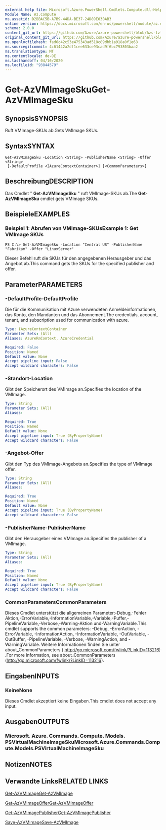 ```yaml
---
external help file: Microsoft.Azure.PowerShell.Cmdlets.Compute.dll-Help-Help.xml
Module Name: Az.Compute
ms.assetid: D2BBAC5B-A7B9-44DA-BE37-24D89E03BAB3
online version: https://docs.microsoft.com/en-us/powershell/module/az.compute/get-azvmimagesku
schema: 2.0.0
content_git_url: https://github.com/Azure/azure-powershell/blob/Azs-tzl/src/Compute/Compute/help/Get-AzVMImageSku.md
original_content_git_url: https://github.com/Azure/azure-powershell/blob/Azs-tzl/src/Compute/Compute/help/Get-AzVMImageSku.md
ms.openlocfilehash: fad6c42c53e475343ad518c89dbb1a918a0f1e68
ms.sourcegitcommit: 4c61442a2df1cee633ce93cad9f6bc793803baa2
ms.translationtype: MT
ms.contentlocale: de-DE
ms.lasthandoff: 04/16/2020
ms.locfileid: "93844579"
---
```

# <span data-ttu-id="ccdc7-101">Get-AzVMImageSku</span><span class="sxs-lookup"><span data-stu-id="ccdc7-101">Get-AzVMImageSku</span></span>

## <span data-ttu-id="ccdc7-102">Synopsis</span><span class="sxs-lookup"><span data-stu-id="ccdc7-102">SYNOPSIS</span></span>
<span data-ttu-id="ccdc7-103">Ruft VMImage-SKUs ab.</span><span class="sxs-lookup"><span data-stu-id="ccdc7-103">Gets VMImage SKUs.</span></span>

## <span data-ttu-id="ccdc7-104">Syntax</span><span class="sxs-lookup"><span data-stu-id="ccdc7-104">SYNTAX</span></span>

```
Get-AzVMImageSku -Location <String> -PublisherName <String> -Offer <String>
 [-DefaultProfile <IAzureContextContainer>] [<CommonParameters>]
```

## <span data-ttu-id="ccdc7-105">Beschreibung</span><span class="sxs-lookup"><span data-stu-id="ccdc7-105">DESCRIPTION</span></span>
<span data-ttu-id="ccdc7-106">Das Cmdlet " **Get-AzVMImageSku** " ruft VMImage-SKUs ab.</span><span class="sxs-lookup"><span data-stu-id="ccdc7-106">The **Get-AzVMImageSku** cmdlet gets VMImage SKUs.</span></span>

## <span data-ttu-id="ccdc7-107">Beispiele</span><span class="sxs-lookup"><span data-stu-id="ccdc7-107">EXAMPLES</span></span>

### <span data-ttu-id="ccdc7-108">Beispiel 1: Abrufen von VMImage-SKUs</span><span class="sxs-lookup"><span data-stu-id="ccdc7-108">Example 1: Get VMImage SKUs</span></span>
```
PS C:\> Get-AzVMImageSku -Location "Central US" -PublisherName "Fabrikam" -Offer "LinuxServer"
```

<span data-ttu-id="ccdc7-109">Dieser Befehl ruft die SKUs für den angegebenen Herausgeber und das Angebot ab.</span><span class="sxs-lookup"><span data-stu-id="ccdc7-109">This command gets the SKUs for the specified publisher and offer.</span></span>

## <span data-ttu-id="ccdc7-110">Parameter</span><span class="sxs-lookup"><span data-stu-id="ccdc7-110">PARAMETERS</span></span>

### <span data-ttu-id="ccdc7-111">-DefaultProfile</span><span class="sxs-lookup"><span data-stu-id="ccdc7-111">-DefaultProfile</span></span>
<span data-ttu-id="ccdc7-112">Die für die Kommunikation mit Azure verwendeten Anmeldeinformationen, das Konto, den Mandanten und das Abonnement.</span><span class="sxs-lookup"><span data-stu-id="ccdc7-112">The credentials, account, tenant, and subscription used for communication with azure.</span></span>

```yaml
Type: IAzureContextContainer
Parameter Sets: (All)
Aliases: AzureRmContext, AzureCredential

Required: False
Position: Named
Default value: None
Accept pipeline input: False
Accept wildcard characters: False
```

### <span data-ttu-id="ccdc7-113">-Standort</span><span class="sxs-lookup"><span data-stu-id="ccdc7-113">-Location</span></span>
<span data-ttu-id="ccdc7-114">Gibt den Speicherort des VMImage an.</span><span class="sxs-lookup"><span data-stu-id="ccdc7-114">Specifies the location of the VMImage.</span></span>

```yaml
Type: String
Parameter Sets: (All)
Aliases: 

Required: True
Position: Named
Default value: None
Accept pipeline input: True (ByPropertyName)
Accept wildcard characters: False
```

### <span data-ttu-id="ccdc7-115">-Angebot</span><span class="sxs-lookup"><span data-stu-id="ccdc7-115">-Offer</span></span>
<span data-ttu-id="ccdc7-116">Gibt den Typ des VMImage-Angebots an.</span><span class="sxs-lookup"><span data-stu-id="ccdc7-116">Specifies the type of VMImage offer.</span></span>

```yaml
Type: String
Parameter Sets: (All)
Aliases: 

Required: True
Position: Named
Default value: None
Accept pipeline input: True (ByPropertyName)
Accept wildcard characters: False
```

### <span data-ttu-id="ccdc7-117">-PublisherName</span><span class="sxs-lookup"><span data-stu-id="ccdc7-117">-PublisherName</span></span>
<span data-ttu-id="ccdc7-118">Gibt den Herausgeber eines VMImage an.</span><span class="sxs-lookup"><span data-stu-id="ccdc7-118">Specifies the publisher of a VMImage.</span></span>

```yaml
Type: String
Parameter Sets: (All)
Aliases: 

Required: True
Position: Named
Default value: None
Accept pipeline input: True (ByPropertyName)
Accept wildcard characters: False
```

### <span data-ttu-id="ccdc7-119">CommonParameters</span><span class="sxs-lookup"><span data-stu-id="ccdc7-119">CommonParameters</span></span>
<span data-ttu-id="ccdc7-120">Dieses Cmdlet unterstützt die allgemeinen Parameter:-Debug,-Fehler Aktion,-ErrorVariable,-InformationVariable,-Variable,-Puffer,-PipelineVariable,-Verbose,-Warning-Aktion und-WarningVariable.</span><span class="sxs-lookup"><span data-stu-id="ccdc7-120">This cmdlet supports the common parameters: -Debug, -ErrorAction, -ErrorVariable, -InformationAction, -InformationVariable, -OutVariable, -OutBuffer, -PipelineVariable, -Verbose, -WarningAction, and -WarningVariable.</span></span> <span data-ttu-id="ccdc7-121">Weitere Informationen finden Sie unter about_CommonParameters ( http://go.microsoft.com/fwlink/?LinkID=113216) .</span><span class="sxs-lookup"><span data-stu-id="ccdc7-121">For more information, see about_CommonParameters (http://go.microsoft.com/fwlink/?LinkID=113216).</span></span>

## <span data-ttu-id="ccdc7-122">Eingaben</span><span class="sxs-lookup"><span data-stu-id="ccdc7-122">INPUTS</span></span>

### <span data-ttu-id="ccdc7-123">Keine</span><span class="sxs-lookup"><span data-stu-id="ccdc7-123">None</span></span>
<span data-ttu-id="ccdc7-124">Dieses Cmdlet akzeptiert keine Eingaben.</span><span class="sxs-lookup"><span data-stu-id="ccdc7-124">This cmdlet does not accept any input.</span></span>

## <span data-ttu-id="ccdc7-125">Ausgaben</span><span class="sxs-lookup"><span data-stu-id="ccdc7-125">OUTPUTS</span></span>

### <span data-ttu-id="ccdc7-126">Microsoft. Azure. Commands. Compute. Models. PSVirtualMachineImageSku</span><span class="sxs-lookup"><span data-stu-id="ccdc7-126">Microsoft.Azure.Commands.Compute.Models.PSVirtualMachineImageSku</span></span>

## <span data-ttu-id="ccdc7-127">Notizen</span><span class="sxs-lookup"><span data-stu-id="ccdc7-127">NOTES</span></span>

## <span data-ttu-id="ccdc7-128">Verwandte Links</span><span class="sxs-lookup"><span data-stu-id="ccdc7-128">RELATED LINKS</span></span>

[<span data-ttu-id="ccdc7-129">Get-AzVMImage</span><span class="sxs-lookup"><span data-stu-id="ccdc7-129">Get-AzVMImage</span></span>](./Get-AzVMImage.md)

[<span data-ttu-id="ccdc7-130">Get-AzVMImageOffer</span><span class="sxs-lookup"><span data-stu-id="ccdc7-130">Get-AzVMImageOffer</span></span>](./Get-AzVMImageOffer.md)

[<span data-ttu-id="ccdc7-131">Get-AzVMImagePublisher</span><span class="sxs-lookup"><span data-stu-id="ccdc7-131">Get-AzVMImagePublisher</span></span>](./Get-AzVMImagePublisher.md)

[<span data-ttu-id="ccdc7-132">Save-AzVMImage</span><span class="sxs-lookup"><span data-stu-id="ccdc7-132">Save-AzVMImage</span></span>](./Save-AzVMImage.md)


